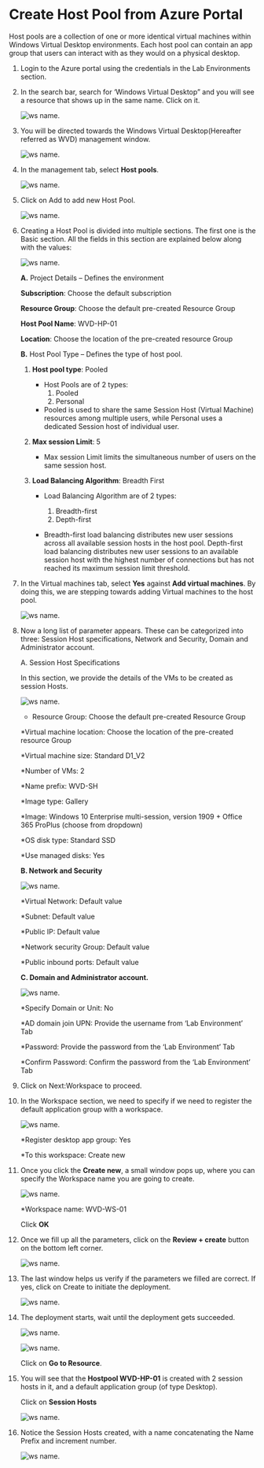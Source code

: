 # Create Host Pool from Azure Portal 
 
Host pools are a collection of one or more identical virtual machines within Windows Virtual Desktop environments. Each host pool can contain an app group that users can interact with as they would on a physical desktop. 

1. Login to the Azure portal using the credentials in the Lab Environments section. 

2. In the search bar, search for ‘Windows Virtual Desktop” and you will see a resource that shows up in the same name. Click on it. 

    ![ws name.](media/1.png)
 

3. You will be directed towards the Windows Virtual Desktop(Hereafter referred as WVD) management window.  

    ![ws name.](media/2.png)


4. In the management tab, select **Host pools**. 

    ![ws name.](media/3.png)


5. Click on Add to add new Host Pool. 

    ![ws name.](media/4.png)


6. Creating a Host Pool is divided into multiple sections. The first one is the Basic section. All the fields in this section are explained below along with the values: 

    ![ws name.](media/5.png)
 
 
   **A.** Project Details – Defines the environment 

      **Subscription**: Choose the default subscription

      **Resource Group**: Choose the default pre-created Resource Group

      **Host Pool Name**: WVD-HP-01 

      **Location**: Choose the location of the pre-created resource Group

   **B.** Host Pool Type – Defines the type of host pool. 

      1. **Host pool type**: Pooled
 

         * Host Pools are of 2 types:
             1.	Pooled
             2.	Personal
         * Pooled is used to share the same Session Host (Virtual Machine) resources among multiple users, while Personal uses a dedicated   Session host of individual user.


    
      2. **Max session Limit**: 5


          * Max session Limit limits the simultaneous number of users on the same session host.
  
       
      3. **Load Balancing Algorithm**: Breadth First


           * Load Balancing Algorithm are of 2 types:
             1. Breadth-first
             2. Depth-first

           * Breadth-first load balancing distributes new user sessions across all available session hosts in the host pool. Depth-first load balancing distributes new user sessions to an available session host with the highest number of connections but has not reached its maximum session limit threshold.
   
   

   
7. In the Virtual machines tab, select **Yes** against **Add virtual machines**. By doing this, we are stepping towards adding Virtual machines to the host pool. 

    ![ws name.](media/9.png)

8. Now a long list of parameter appears. These can be categorized into three: Session Host specifications, Network and Security, Domain and Administrator account. 

    A. Session Host Specifications 

      In this section, we provide the details of the VMs to be created as session Hosts. 
   
    ![ws name.](media/10.png)
   

      * Resource Group: Choose the default pre-created Resource Group

      *Virtual machine location: Choose the location of the pre-created resource Group

      *Virtual machine size: Standard D1_V2 

      *Number of VMs: 2 
   
      *Name prefix: WVD-SH 

      *Image type: Gallery 

      *Image: Windows 10 Enterprise multi-session, version 1909 + Office 365 ProPlus (choose from dropdown) 

      *OS disk type: Standard SSD 

      *Use managed disks: Yes 
    
   
    **B. Network and Security** 
 
      ![ws name.](media/11.png)
   
  
      *Virtual Network: Default value

      *Subnet: Default value

      *Public IP: Default value

      *Network security Group: Default value

      *Public inbound ports: Default value
 
 
    **C. Domain and Administrator account.** 

      ![ws name.](media/12.png)
 

      *Specify Domain or Unit: No 

      *AD domain join UPN: Provide the username from ‘Lab Environment’ Tab

      *Password: Provide the password from the ‘Lab Environment’ Tab

      *Confirm Password: Confirm the password from the ‘Lab Environment’ Tab
   

9. Click on Next:Workspace to proceed. 

10. In the Workspace section, we need to specify if we need to register the default application group with a workspace. 

     ![ws name.](media/13.png)
    
    
     *Register desktop app group: Yes 

     *To this workspace: Create new
    
11. Once you click the **Create new**, a small window pops up, where you can specify the Workspace name you are going to create.  

     ![ws name.](media/14.png)


      *Workspace name: WVD-WS-01

      
      Click **OK** 

12. Once we fill up all the parameters, click on the  **Review + create** button on the bottom left corner. 

     ![ws name.](media/15.png)


13. The last window helps us verify if the parameters we filled are correct. If yes, click on Create to initiate the deployment. 

     ![ws name.](media/16.png)


14. The deployment starts, wait until the deployment gets succeeded.  

     ![ws name.](media/17.png)


     ![ws name.](media/18.png)
 
 
     Click on **Go to Resource**.

15. You will see that the **Hostpool WVD-HP-01** is created with 2 session hosts in it, and a default application group (of type Desktop). 

     Click on **Session Hosts** 

     ![ws name.](media/19.png)


16. Notice the Session Hosts created, with a name concatenating the Name Prefix and increment number. 


     ![ws name.](media/20.png)

